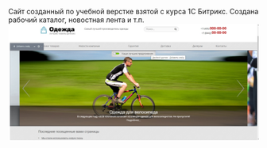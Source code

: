 Сайт созданный по учебной верстке взятой с курса 1С Битрикс. 
Создана рабочий каталог, новостная лента и т.п.
![alt text](https://raw.githubusercontent.com/RomanKarn/1C-Bitrix/main/1CBitsisSait/index.jpg)
